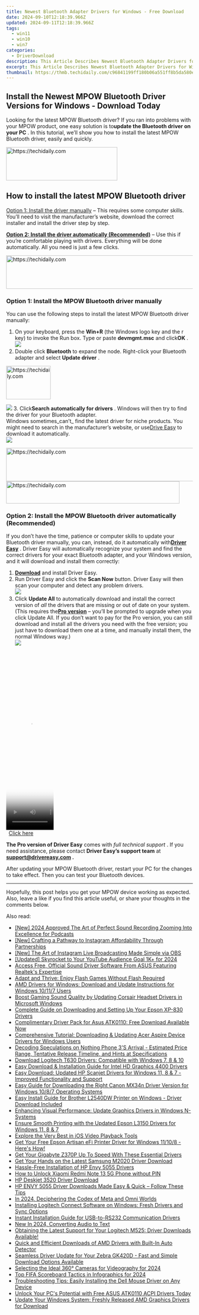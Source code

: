 ```yaml
---
title: Newest Bluetooth Adapter Drivers for Windows - Free Download
date: 2024-09-10T12:18:39.966Z
updated: 2024-09-11T12:18:39.966Z
tags:
  - win11
  - win10
  - win7
categories:
  - DriverDownload
description: This Article Describes Newest Bluetooth Adapter Drivers for Windows - Free Download
excerpt: This Article Describes Newest Bluetooth Adapter Drivers for Windows - Free Download
thumbnail: https://thmb.techidaily.com/c96841199ff180b06a551ff8b5da580eafb5a9f0013849780e2ea631a72bda1d.jpg
---
```


## Install the Newest MPOW Bluetooth Driver Versions for Windows - Download Today

Looking for the latest MPOW Bluetooth driver? If you ran into problems with your MPOW product, one easy solution is to**update the Bluetooth driver on your PC** . In this tutorial, we’ll show you how to install the latest MPOW Bluetooth driver, easily and quickly.





<!-- affiliate ads begin -->
<a href="https://aligracehair.sjv.io/c/5597632/2135369/19272" target="_top" id="2135369">
  <img src="//a.impactradius-go.com/display-ad/19272-2135369" border="0" alt="https://techidaily.com" width="300" height="90"/>
</a>
<img height="0" width="0" src="https://aligracehair.sjv.io/i/5597632/2135369/19272" style="position:absolute;visibility:hidden;" border="0" />
<!-- affiliate ads end -->




## How to install the latest MPOW Bluetooth driver

[Option 1: Install the driver manually](https://tools.techidaily.com/drivereasy/download/) – This requires some computer skills. You’ll need to visit the manufacturer’s website, download the correct installer and install the driver step by step.

[**Option 2: Install the driver automatically (Recommended)**](https://www.drivereasy.com/knowledge/mpow-bluetooth-driver-download-update-windows-10-8-7/#option2) – Use this if you’re comfortable playing with drivers. Everything will be done automatically. All you need is just a few clicks.





<!-- affiliate ads begin -->
<a href="https://unicoeye.pxf.io/c/5597632/2121332/18498" target="_top" id="2121332">
  <img src="//a.impactradius-go.com/display-ad/18498-2121332" border="0" alt="https://techidaily.com" width="728" height="90"/>
</a>
<img height="0" width="0" src="https://unicoeye.pxf.io/i/5597632/2121332/18498" style="position:absolute;visibility:hidden;" border="0" />
<!-- affiliate ads end -->




### Option 1: Install the MPOW Bluetooth driver manually

 You can use the following steps to install the latest MPOW Bluetooth driver manually:

1. On your keyboard, press the **Win+R** (the Windows logo key and the r key) to invoke the Run box. Type or paste **devmgmt.msc** and click**OK** .  
![](https://images.drivereasy.com/wp-content/uploads/2020/12/devmgmt-msc-ok.jpg)
2. Double click **Bluetooth**  to expand the node. Right-click your Bluetooth adapter and select **Update driver** .  




<!-- affiliate ads begin -->
<a href="https://aligracehair.sjv.io/c/5597632/2135407/19272" target="_top" id="2135407">
  <img src="//a.impactradius-go.com/display-ad/19272-2135407" border="0" alt="https://techidaily.com" width="120" height="90"/>
</a>
<img height="0" width="0" src="https://aligracehair.sjv.io/i/5597632/2135407/19272" style="position:absolute;visibility:hidden;" border="0" />
<!-- affiliate ads end -->




![](https://images.drivereasy.com/wp-content/uploads/2021/03/mpow-manually-0.jpg)
3. Click**Search automatically for drivers** . Windows will then try to find the driver for your Bluetooth adapter.  
 Windows sometimes_can’t_ find the latest driver for niche products. You might need to search in the manufacturer’s website, or use[Drive Easy](https://tools.techidaily.com/drivereasy/download/) to download it automatically.  
![](https://images.drivereasy.com/wp-content/uploads/2021/03/mpow-manually-1.jpg)





<!-- affiliate ads begin -->
<a href="https://unicoeye.pxf.io/c/5597632/2134230/18498" target="_top" id="2134230">
  <img src="//a.impactradius-go.com/display-ad/18498-2134230" border="0" alt="https://techidaily.com" width="728" height="90"/>
</a>
<img height="0" width="0" src="https://unicoeye.pxf.io/i/5597632/2134230/18498" style="position:absolute;visibility:hidden;" border="0" />
<!-- affiliate ads end -->








<!-- affiliate ads begin -->
<a href="https://aligracehair.sjv.io/c/5597632/2135360/19272" target="_top" id="2135360">
  <img src="//a.impactradius-go.com/display-ad/19272-2135360" border="0" alt="https://techidaily.com" width="468" height="60"/>
</a>
<img height="0" width="0" src="https://aligracehair.sjv.io/i/5597632/2135360/19272" style="position:absolute;visibility:hidden;" border="0" />
<!-- affiliate ads end -->




### Option 2: Install the MPOW Bluetooth driver automatically (Recommended)

 If you don’t have the time, patience or computer skills to update your Bluetooth driver manually, you can, instead, do it automatically with[**Driver Easy**](https://tools.techidaily.com/drivereasy/download/) . Driver Easy will automatically recognize your system and find the correct drivers for your exact Bluetooth adapter, and your Windows version, and it will download and install them correctly:

1. **[Download](https://tools.techidaily.com/drivereasy/download/)**  and install Driver Easy.
2. Run Driver Easy and click the **Scan Now** button. Driver Easy will then scan your computer and detect any problem drivers.  
![](https://images.drivereasy.com/wp-content/uploads/2020/11/Scan-now-1.jpg)
3. Click **Update All** to automatically download and install the correct version of _all_ the drivers that are missing or out of date on your system.  
 (This requires the[**Pro version**](https://tools.techidaily.com/drivereasy/download/) – you’ll be prompted to upgrade when you click Update All. If you don’t want to pay for the Pro version, you can still download and install all the drivers you need with the free version; you just have to download them one at a time, and manually install them, the normal Windows way.)  
![](https://images.drivereasy.com/wp-content/uploads/2021/03/mpow-de.jpg)





<!-- affiliate ads begin -->
<span id="1975562">
					<video width="128" height="480" style="cursor:pointer"
           poster="//a.impactradius-go.com/display-clicktoplayimage/1975562.png"
           onclick="if(!this.playClicked){this.play();this.setAttribute('controls',true);this.playClicked=true;}">
	   <source src="//a.impactradius-go.com/display-ad/22993-1975562">
	   <img src="//a.impactradius-go.com/display-clicktoplayimage/1975562.png" style="border: none; height: 100%; width: 100%; object-fit: contain">
	</video>
	<div style="width:80px;text-align:center"><a href="javascript:window.open(decodeURIComponent('https%3A%2F%2Fhomestyler.sjv.io%2Fc%2F5597632%2F1975562%2F22993'), '_blank');void(0);">Click here</a></div>
</span>
<img height="0" width="0" src="https://imp.pxf.io/i/5597632/1975562/22993" style="position:absolute;visibility:hidden;" border="0" />
<!-- affiliate ads end -->




**The Pro version of Driver Easy** comes with _full technical support_ . If you need assistance, please contact **Driver Easy’s support team** at **[support@drivereasy.com](https://tools.techidaily.com/drivereasy/download/) .**

 After updating your MPOW Bluetooth driver, restart your PC for the changes to take effect. Then you can test your Bluetooth devices.

---

 Hopefully, this post helps you get your MPOW device working as expected. Also, leave a like if you find this article useful, or share your thoughts in the comments below.

<ins class="adsbygoogle"
     style="display:block"
     data-ad-format="autorelaxed"
     data-ad-client="ca-pub-7571918770474297"
     data-ad-slot="1223367746"></ins>



<ins class="adsbygoogle"
     style="display:block"
     data-ad-client="ca-pub-7571918770474297"
     data-ad-slot="8358498916"
     data-ad-format="auto"
     data-full-width-responsive="true"></ins>

<span class="atpl-alsoreadstyle">Also read:</span>
<div><ul>
<li><a href="https://screen-activity-recording.techidaily.com/new-2024-approved-the-art-of-perfect-sound-recording-zooming-into-excellence-for-podcasts/"><u>[New] 2024 Approved  The Art of Perfect Sound Recording  Zooming Into Excellence for Podcasts</u></a></li>
<li><a href="https://instagram-clips.techidaily.com/new-crafting-a-pathway-to-instagram-affordability-through-partnerships/"><u>[New] Crafting a Pathway to Instagram Affordability Through Partnerships</u></a></li>
<li><a href="https://desktop-recording.techidaily.com/new-the-art-of-instagram-live-broadcasting-made-simple-via-obs/"><u>[New] The Art of Instagram Live Broadcasting Made Simple via OBS</u></a></li>
<li><a href="https://youtube-data.techidaily.com/ed-skyrocket-to-your-youtube-audience-goal-1kplus-for-2024/"><u>[Updated] Skyrocket to Your YouTube Audience Goal  1K+ for 2024</u></a></li>
<li><a href="https://win-amazing.techidaily.com/access-free-official-sound-driver-software-from-asus-featuring-realteks-expertise/"><u>Access Free, Official Sound Driver Software From ASUS Featuring Realtek's Expertise</u></a></li>
<li><a href="https://games-able.techidaily.com/adapt-and-thrive-enjoy-flash-games-without-flash-required/"><u>Adapt and Thrive: Enjoy Flash Games Without Flash Required</u></a></li>
<li><a href="https://win-amazing.techidaily.com/amd-drivers-for-windows-download-and-update-instructions-for-windows-10117-users/"><u>AMD Drivers for Windows: Download and Update Instructions for Windows 10/11/7 Users</u></a></li>
<li><a href="https://win-amazing.techidaily.com/boost-gaming-sound-quality-by-updating-corsair-headset-drivers-in-microsoft-windows/"><u>Boost Gaming Sound Quality by Updating Corsair Headset Drivers in Microsoft Windows</u></a></li>
<li><a href="https://win-amazing.techidaily.com/complete-guide-on-downloading-and-setting-up-your-epson-xp-830-drivers/"><u>Complete Guide on Downloading and Setting Up Your Epson XP-830 Drivers</u></a></li>
<li><a href="https://win-amazing.techidaily.com/complimentary-driver-pack-for-asus-atk0110-free-download-available-now/"><u>Complimentary Driver Pack for Asus ATK0110: Free Download Available Now</u></a></li>
<li><a href="https://win-amazing.techidaily.com/comprehensive-tutorial-downloading-and-updating-acer-aspire-device-drivers-for-windows-users/"><u>Comprehensive Tutorial: Downloading & Updating Acer Aspire Device Drivers for Windows Users</u></a></li>
<li><a href="https://tech-recovery.techidaily.com/decoding-speculations-on-nothing-phone-3s-arrival-estimated-price-range-tentative-release-timeline-and-hints-at-specifications/"><u>Decoding Speculations on Nothing Phone 3'S Arrival - Estimated Price Range, Tentative Release Timeline, and Hints at Specifications</u></a></li>
<li><a href="https://win-amazing.techidaily.com/download-logitech-t630-drivers-compatible-with-windows-7-8-and-10/"><u>Download Logitech T630 Drivers: Compatible with Windows 7, 8 & 10</u></a></li>
<li><a href="https://win-amazing.techidaily.com/easy-download-and-installation-guide-for-intel-hd-graphics-4400-drivers/"><u>Easy Download & Installation Guide for Intel HD Graphics 4400 Drivers</u></a></li>
<li><a href="https://win-amazing.techidaily.com/easy-download-updated-hp-scanjet-drivers-for-windows-11-8-and-7-improved-functionality-and-support/"><u>Easy Download: Updated HP Scanjet Drivers for Windows 11, 8 & 7 - Improved Functionality and Support</u></a></li>
<li><a href="https://win-amazing.techidaily.com/easy-guide-for-downloading-the-right-canon-mx34n-driver-version-for-windows-1087-operating-systems/"><u>Easy Guide for Downloading the Right Canon MX34n Driver Version for Windows 10/8/7 Operating Systems</u></a></li>
<li><a href="https://win-amazing.techidaily.com/easy-install-guide-for-brother-l2540dw-printer-on-windows-driver-download-included/"><u>Easy Install Guide for Brother L2540DW Printer on Windows - Driver Download Included</u></a></li>
<li><a href="https://win-amazing.techidaily.com/enhancing-visual-performance-update-graphics-drivers-in-windows-n-systems/"><u>Enhancing Visual Performance: Update Graphics Drivers in Windows N-Systems</u></a></li>
<li><a href="https://win-amazing.techidaily.com/ensure-smooth-printing-with-the-updated-epson-l3150-drivers-for-windows-11-8-and-7/"><u>Ensure Smooth Printing with the Updated Epson L3150 Drivers for Windows 11, 8 & 7</u></a></li>
<li><a href="https://extra-hints.techidaily.com/explore-the-very-best-in-ios-video-playback-tools/"><u>Explore the Very Best in iOS Video Playback Tools</u></a></li>
<li><a href="https://win-amazing.techidaily.com/get-your-free-epson-artisan-efi-printer-driver-for-windows-11108-heres-how/"><u>Get Your Free Epson Artisan eFi Printer Driver for Windows 11/10/8 - Here's How!</u></a></li>
<li><a href="https://win-amazing.techidaily.com/get-your-gigabyte-z370p-up-to-speed-with-these-essential-drivers/"><u>Get Your Gigabyte Z370P Up To Speed With These Essential Drivers</u></a></li>
<li><a href="https://win-amazing.techidaily.com/get-your-hands-on-the-latest-samsung-m2020-driver-download/"><u>Get Your Hands on the Latest Samsung M2020 Driver Download</u></a></li>
<li><a href="https://win-amazing.techidaily.com/hassle-free-installation-of-hp-envy-5055-drivers/"><u>Hassle-Free Installation of HP Envy 5055 Drivers</u></a></li>
<li><a href="https://unlock-android.techidaily.com/how-to-unlock-xiaomi-redmi-note-13-5g-phone-without-pin-by-drfone-android/"><u>How to Unlock Xiaomi Redmi Note 13 5G Phone without PIN</u></a></li>
<li><a href="https://win-amazing.techidaily.com/hp-deskjet-3520-driver-download/"><u>HP Deskjet 3520 Driver Download</u></a></li>
<li><a href="https://win-amazing.techidaily.com/hp-envy-5055-driver-downloads-made-easy-and-quick-follow-these-tips/"><u>HP ENVY 5055 Driver Downloads Made Easy & Quick – Follow These Tips</u></a></li>
<li><a href="https://fox-access.techidaily.com/in-2024-deciphering-the-codex-of-meta-and-omni-worlds/"><u>In 2024, Deciphering the Codex of Meta and Omni Worlds</u></a></li>
<li><a href="https://win-amazing.techidaily.com/installing-logitech-connect-software-on-windows-fresh-drivers-and-sync-options/"><u>Installing Logitech Connect Software on Windows: Fresh Drivers and Sync Options</u></a></li>
<li><a href="https://hardware-updates.techidaily.com/instant-installation-guide-for-usb-to-rs232-communication-drivers/"><u>Instant Installation Guide for USB-to-RS232 Communication Drivers</u></a></li>
<li><a href="https://audio-shaping.techidaily.com/new-in-2024-converting-audio-to-text/"><u>New In 2024, Converting Audio to Text</u></a></li>
<li><a href="https://win-amazing.techidaily.com/1722972978422-obtaining-the-latest-support-for-your-logitech-m525-driver-downloads-available/"><u>Obtaining the Latest Support for Your Logitech M525: Driver Downloads Available!</u></a></li>
<li><a href="https://win-amazing.techidaily.com/quick-and-efficient-downloads-of-amd-drivers-with-built-in-auto-detector/"><u>Quick and Efficient Downloads of AMD Drivers with Built-In Auto Detector</u></a></li>
<li><a href="https://win-amazing.techidaily.com/seamless-driver-update-for-your-zebra-gk420d-fast-and-simple-download-options-available/"><u>Seamless Driver Update for Your Zebra GK420D - Fast and Simple Download Options Available</u></a></li>
<li><a href="https://extra-support.techidaily.com/selecting-the-ideal-360-cameras-for-videography-for-2024/"><u>Selecting the Ideal 360° Cameras for Videography for 2024</u></a></li>
<li><a href="https://youtube-lab.techidaily.com/ifa-scoreboard-tactics-in-infographics-for-2024/"><u>Top FIFA Scoreboard Tactics in Infographics for 2024</u></a></li>
<li><a href="https://win-amazing.techidaily.com/troubleshooting-tips-easily-installing-the-dell-mouse-driver-on-any-device/"><u>Troubleshooting Tips: Easily Installing the Dell Mouse Driver on Any Device</u></a></li>
<li><a href="https://win-amazing.techidaily.com/1722977427131-unlock-your-pcs-potential-with-free-asus-atk0110-acpi-drivers-today/"><u>Unlock Your PC's Potential with Free ASUS ATK0110 ACPI Drivers Today</u></a></li>
<li><a href="https://win-amazing.techidaily.com/update-your-windows-system-freshly-released-amd-graphics-drivers-for-download/"><u>Update Your Windows System: Freshly Released AMD Graphics Drivers for Download</u></a></li>
</ul></div>
